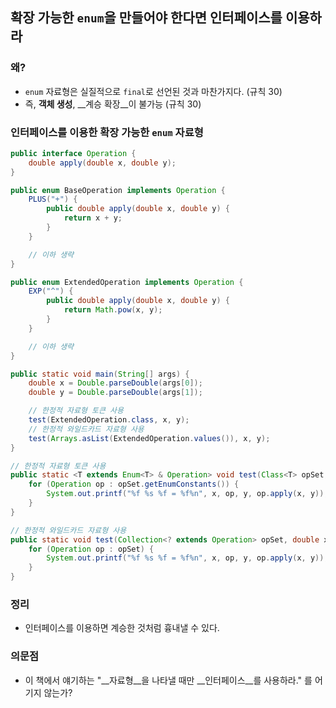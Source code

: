 ## 확장 가능한 `enum`을 만들어야 한다면 인터페이스를 이용하라

### 왜?

- `enum` 자료형은 실질적으로 `final`로 선언된 것과 마찬가지다. (규칙 30)
- 즉, __객체 생성__, __계승 확장__이 불가능 (규칙 30)

### 인터페이스를 이용한 확장 가능한 `enum` 자료형

```java
public interface Operation {
	double apply(double x, double y);
}

public enum BaseOperation implements Operation {
	PLUS("+") {
    	public double apply(double x, double y) {
        	return x + y;
    	}
	}

	// 이하 생략
}

public enum ExtendedOperation implements Operation {
	EXP("^") {
    	public double apply(double x, double y) {
        	return Math.pow(x, y);
    	}
	}

	// 이하 생략
}

public static void main(String[] args) {
	double x = Double.parseDouble(args[0]);
	double y = Double.parseDouble(args[1]);

	// 한정적 자료형 토큰 사용
	test(ExtendedOperation.class, x, y);
	// 한정적 와일드카드 자료형 사용
	test(Arrays.asList(ExtendedOperation.values()), x, y);
}

// 한정적 자료형 토큰 사용
public static <T extends Enum<T> & Operation> void test(Class<T> opSet, double x, double y) {
	for (Operation op : opSet.getEnumConstants()) {
    	System.out.printf("%f %s %f = %f%n", x, op, y, op.apply(x, y));
	}
}

// 한정적 와일드카드 자료형 사용
public static void test(Collection<? extends Operation> opSet, double x, double y) {
	for (Operation op : opSet) {
    	System.out.printf("%f %s %f = %f%n", x, op, y, op.apply(x, y));
	}
}
```

### 정리

- 인터페이스를 이용하면 계승한 것처럼 흉내낼 수 있다.

### 의문점

- 이 책에서 얘기하는 "__자료형__을 나타낼 때만 __인터페이스__를 사용하라." 를 어기지 않는가?